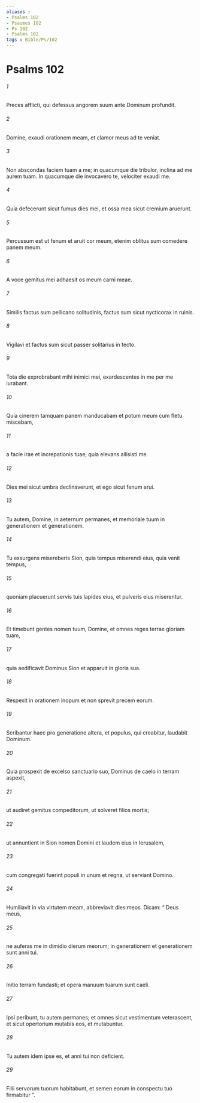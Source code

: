 ```yaml
---
aliases : 
- Psalms 102
- Psaumes 102
- Ps 102
- Psalms 102
tags : Bible/Ps/102
---
```


# Psalms 102

###### 1
Preces afflicti, qui defessus angorem suum ante Dominum profundit.
###### 2
Domine, exaudi orationem meam, et clamor meus ad te veniat.
###### 3
Non abscondas faciem tuam a me; in quacumque die tribulor, inclina ad me aurem tuam. In quacumque die invocavero te, velociter exaudi me.
###### 4
Quia defecerunt sicut fumus dies mei, et ossa mea sicut cremium aruerunt.
###### 5
Percussum est ut fenum et aruit cor meum, etenim oblitus sum comedere panem meum.
###### 6
A voce gemitus mei adhaesit os meum carni meae.
###### 7
Similis factus sum pellicano solitudinis, factus sum sicut nycticorax in ruinis.
###### 8
Vigilavi et factus sum sicut passer solitarius in tecto.
###### 9
Tota die exprobrabant mihi inimici mei, exardescentes in me per me iurabant.
###### 10
Quia cinerem tamquam panem manducabam et potum meum cum fletu miscebam,
###### 11
a facie irae et increpationis tuae, quia elevans allisisti me.
###### 12
Dies mei sicut umbra declinaverunt, et ego sicut fenum arui.
###### 13
Tu autem, Domine, in aeternum permanes, et memoriale tuum in generationem et generationem.
###### 14
Tu exsurgens misereberis Sion, quia tempus miserendi eius, quia venit tempus,
###### 15
quoniam placuerunt servis tuis lapides eius, et pulveris eius miserentur.
###### 16
Et timebunt gentes nomen tuum, Domine, et omnes reges terrae gloriam tuam,
###### 17
quia aedificavit Dominus Sion et apparuit in gloria sua.
###### 18
Respexit in orationem inopum et non sprevit precem eorum.
###### 19
Scribantur haec pro generatione altera, et populus, qui creabitur, laudabit Dominum.
###### 20
Quia prospexit de excelso sanctuario suo, Dominus de caelo in terram aspexit,
###### 21
ut audiret gemitus compeditorum, ut solveret filios mortis;
###### 22
ut annuntient in Sion nomen Domini et laudem eius in Ierusalem,
###### 23
cum congregati fuerint populi in unum et regna, ut serviant Domino.
###### 24
Humiliavit in via virtutem meam, abbreviavit dies meos. Dicam: “ Deus meus,
###### 25
ne auferas me in dimidio dierum meorum; in generationem et generationem sunt anni tui.
###### 26
Initio terram fundasti; et opera manuum tuarum sunt caeli.
###### 27
Ipsi peribunt, tu autem permanes; et omnes sicut vestimentum veterascent, et sicut opertorium mutabis eos, et mutabuntur.
###### 28
Tu autem idem ipse es, et anni tui non deficient.
###### 29
Filii servorum tuorum habitabunt, et semen eorum in conspectu tuo firmabitur ”.
